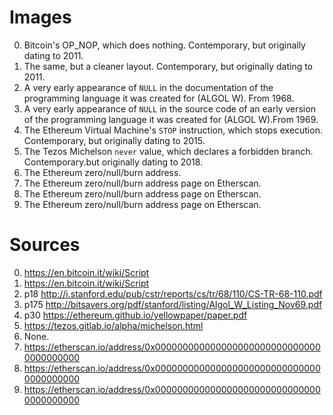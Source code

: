 # Images

0. Bitcoin's OP_NOP, which does nothing. Contemporary, but originally dating to 2011.
1. The same, but a cleaner layout. Contemporary, but originally dating to 2011.
2. A very early appearance of `NULL` in the documentation of the programming language it was created for (ALGOL W). From 1968.
3. A very early appearance of `NULL` in the source code of an early version of the programming language it was created for (ALGOL W).From 1969.
4. The Ethereum Virtual Machine's `STOP` instruction, which stops execution. Contemporary, but originally dating to 2015.
5. The Tezos Michelson `never` value, which declares a forbidden branch. Contemporary.but originally dating to 2018.
6. The Ethereum zero/null/burn address.
7. The Ethereum zero/null/burn address page on Etherscan.
8. The Ethereum zero/null/burn address page on Etherscan.
9. The Ethereum zero/null/burn address page on Etherscan.

# Sources

0. https://en.bitcoin.it/wiki/Script
1. https://en.bitcoin.it/wiki/Script
2. p18 http://i.stanford.edu/pub/cstr/reports/cs/tr/68/110/CS-TR-68-110.pdf
3. p175 http://bitsavers.org/pdf/stanford/listing/Algol_W_Listing_Nov69.pdf
4. p30 https://ethereum.github.io/yellowpaper/paper.pdf
5. https://tezos.gitlab.io/alpha/michelson.html
6. None.
7. https://etherscan.io/address/0x0000000000000000000000000000000000000000
8. https://etherscan.io/address/0x0000000000000000000000000000000000000000
9. https://etherscan.io/address/0x0000000000000000000000000000000000000000
